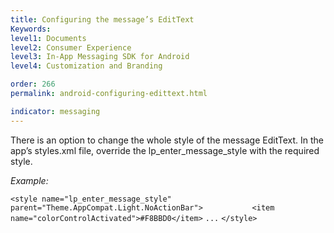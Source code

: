 ```yaml
---
title: Configuring the message’s EditText
Keywords:
level1: Documents
level2: Consumer Experience
level3: In-App Messaging SDK for Android
level4: Customization and Branding

order: 266
permalink: android-configuring-edittext.html

indicator: messaging
---
```


There is an option to change the whole style of the message EditText. In the app’s styles.xml file, override the lp_enter_message_style with the required style.

*Example:*

```<style name="lp_enter_message_style" parent="Theme.AppCompat.Light.NoActionBar">           <item name="colorControlActivated">#F8BBD0</item>```
```...```
```</style>```
